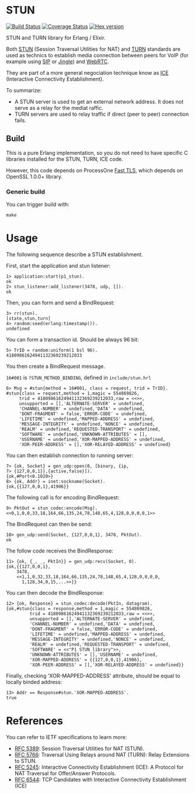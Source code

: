 # STUN

[![Build Status](https://travis-ci.org/processone/stun.svg?branch=master)](https://travis-ci.org/processone/stun) [![Coverage Status](https://coveralls.io/repos/processone/stun/badge.svg?branch=master&service=github)](https://coveralls.io/github/processone/stun?branch=master) [![Hex version](https://img.shields.io/hexpm/v/stun.svg "Hex version")](https://hex.pm/packages/stun)

STUN and TURN library for Erlang / Elixir.

Both [STUN](https://en.wikipedia.org/wiki/STUN) (Session Traversal
Utilities for NAT) and
[TURN](https://en.wikipedia.org/wiki/Traversal_Using_Relays_around_NAT)
standards are used as technics to establish media connection between
peers for VoIP (for example using
[SIP](https://en.wikipedia.org/wiki/Session_Initiation_Protocol) or
[Jingle](http://xmpp.org/about-xmpp/technology-overview/jingle/)) and
[WebRTC](https://en.wikipedia.org/wiki/WebRTC).

They are part of a more general negociation technique know as
[ICE](https://en.wikipedia.org/wiki/Interactive_Connectivity_Establishment)
(Interactive Connectivity Establishment).

To summarize:

* A STUN server is used to get an external network address. It does
  not serve as a relay for the mediat raffic.
* TURN servers are used to relay traffic if direct (peer to peer)
  connection fails.

## Build

This is a pure Erlang implementation, so you do not need to have
specific C libraries installed for the STUN, TURN, ICE code.

However, this code depends on ProcessOne
[Fast TLS](https://github.com/processone/fast_tls), which depends on
OpenSSL 1.0.0+ library.

### Generic build

You can trigger build with:

    make

# Usage

The following sequence describe a STUN establishment.

First, start the application and stun listener:

```
1> application:start(p1_stun).
ok
2> stun_listener:add_listener(3478, udp, []).
ok
```

Then, you can form and send a BindRequest:

```
3> rr(stun).
[state,stun,turn]
4> random:seed(erlang:timestamp()).
undefined
```

You can form a transaction id. Should be always 96 bit:

```
5> TrID = random:uniform(1 bsl 96).
41809861624941132369239212033
```

You then create a BindRequest message.

`16#001` is `?STUN_METHOD_BINDING`, defined in `include/stun.hrl`

```
6> Msg = #stun{method = 16#001, class = request, trid = TrID}.
#stun{class = request,method = 1,magic = 554869826,
     trid = 41809861624941132369239212033,raw = <<>>,
     unsupported = [],'ALTERNATE-SERVER' = undefined,
     'CHANNEL-NUMBER' = undefined,'DATA' = undefined,
     'DONT-FRAGMENT' = false,'ERROR-CODE' = undefined,
     'LIFETIME' = undefined,'MAPPED-ADDRESS' = undefined,
     'MESSAGE-INTEGRITY' = undefined,'NONCE' = undefined,
     'REALM' = undefined,'REQUESTED-TRANSPORT' = undefined,
     'SOFTWARE' = undefined,'UNKNOWN-ATTRIBUTES' = [],
     'USERNAME' = undefined,'XOR-MAPPED-ADDRESS' = undefined,
     'XOR-PEER-ADDRESS' = [],'XOR-RELAYED-ADDRESS' = undefined}
```

You can then establish connection to running server:

```
7> {ok, Socket} = gen_udp:open(0, [binary, {ip,
7> {127,0,0,1}},{active,false}]).
{ok,#Port<0.1020>}
8> {ok, Addr} = inet:sockname(Socket).
{ok,{{127,0,0,1},41906}}
```

The following call is for encoding BindRequest:

```
9> PktOut = stun_codec:encode(Msg).
<<0,1,0,0,33,18,164,66,135,24,78,148,65,4,128,0,0,0,0,1>>
```

The BindRequest can then be send:

```
10> gen_udp:send(Socket, {127,0,0,1}, 3478, PktOut).
ok
```

The follow code receives the BindResponse:

```
11> {ok, {_, _, PktIn}} = gen_udp:recv(Socket, 0).
{ok,{{127,0,0,1},
    3478,
    <<1,1,0,32,33,18,164,66,135,24,78,148,65,4,128,0,0,0,0,
      1,128,34,0,15,...>>}}
```

You can then decode the BindResponse:

```
12> {ok, Response} = stun_codec:decode(PktIn, datagram).
{ok,#stun{class = response,method = 1,magic = 554869826,
         trid = 41809861624941132369239212033,raw = <<>>,
         unsupported = [],'ALTERNATE-SERVER' = undefined,
         'CHANNEL-NUMBER' = undefined,'DATA' = undefined,
         'DONT-FRAGMENT' = false,'ERROR-CODE' = undefined,
         'LIFETIME' = undefined,'MAPPED-ADDRESS' = undefined,
         'MESSAGE-INTEGRITY' = undefined,'NONCE' = undefined,
         'REALM' = undefined,'REQUESTED-TRANSPORT' = undefined,
         'SOFTWARE' = <<"P1 STUN library">>,
         'UNKNOWN-ATTRIBUTES' = [],'USERNAME' = undefined,
         'XOR-MAPPED-ADDRESS' = {{127,0,0,1},41906},
         'XOR-PEER-ADDRESS' = [],'XOR-RELAYED-ADDRESS' = undefined}}
```

Finally, checking 'XOR-MAPPED-ADDRESS' attribute, should be equal to locally
binded address:

```
13> Addr == Response#stun.'XOR-MAPPED-ADDRESS'.
true
```

# References

You can refer to IETF specifications to learn more:

* [RFC 5389](https://tools.ietf.org/html/rfc5389): Session Traversal
  Utilities for NAT (STUN).
* [RFC 5766](https://tools.ietf.org/html/rfc5766): Traversal Using
  Relays around NAT (TURN): Relay Extensions to STUN.
* [RFC 5245](https://tools.ietf.org/html/rfc5245): Interactive
  Connectivity Establishment (ICE): A Protocol for NAT Traversal for
  Offer/Answer Protocols.
* [RFC 6544](https://tools.ietf.org/html/rfc6544): TCP Candidates with
  Interactive Connectivity Establishment (ICE)
